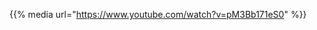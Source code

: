 <!--
.. title:  Everybody Rolls
.. slug:  everybody-rolls
.. date: 2016-02-12 20:00:00 UTC+01:00
.. tags:
.. category: video
.. link:
.. description:
.. type: text
-->

{{% media url="https://www.youtube.com/watch?v=pM3Bb171eS0" %}}
